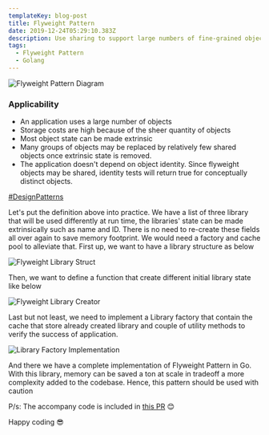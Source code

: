 ```yaml
---
templateKey: blog-post
title: Flyweight Pattern
date: 2019-12-24T05:29:10.383Z
description: Use sharing to support large numbers of fine-grained objects efficiently
tags:
  - Flyweight Pattern
  - Golang
---
```

![Flyweight Pattern Diagram](/img/flyweightpatterndiagram.png "Flyweight Pattern Diagram")

### Applicability

* An application uses a large number of objects
* Storage costs are high because of the sheer quantity of objects
* Most object state can be made extrinsic
* Many groups of objects may be replaced by relatively few shared objects once extrinsic state is removed.
* The application doesn't depend on object identity. Since flyweight objects may be shared, identity tests will return true for conceptually distinct objects.

[\#DesignPatterns](https://en.wikipedia.org/wiki/Design_Patterns)

Let's put the definition above into practice. We have a list of three library that will be used differently at run time, the libraries' state can be made extrinsically  such as name and ID. There is no need to re-create these fields all over again to save memory footprint. We would need a factory and cache pool to alleviate that. First up, we want to have a library structure as below

![Flyweight Library Struct](/img/flyweightlibrarystruct.png "Flyweight Library Struct")

Then, we want to define a function that create different initial library state like below

![Flyweight Library Creator](/img/flyweightlibrarycreator.png "Flyweight Library Creator")

Last but not least, we need to implement a Library factory that contain the cache that store already created library and couple of utility methods to verify the success of application.

![Library Factory Implementation](/img/flyweightfactoryimplementation.png "Library Factory Implementation")

And there we have a complete implementation of Flyweight Pattern in Go. With this library, memory can be saved a ton at scale in tradeoff a more complexity added to the codebase. Hence, this pattern should be used with caution

P/s: The accompany code is included in[](https://github.com/willnguyen1312/go-design-patterns/pull/1/files)[](https://github.com/willnguyen1312/go-design-patterns/pull/3/files)[](https://github.com/willnguyen1312/go-design-patterns/pull/3/files)[](https://github.com/willnguyen1312/go-design-patterns/pull/6)[](https://github.com/willnguyen1312/go-design-patterns/pull/7)[](https://github.com/willnguyen1312/go-design-patterns/pull/8)[](https://github.com/willnguyen1312/go-design-patterns/pull/9) [this PR](https://github.com/willnguyen1312/go-design-patterns/pull/11) 😊

Happy coding 😎
